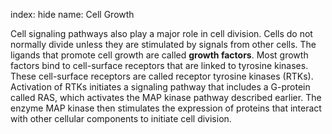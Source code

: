 index: hide
name: Cell Growth

Cell signaling pathways also play a major role in cell division. Cells do not normally divide unless they are stimulated by signals from other cells. The ligands that promote cell growth are called  **growth factors**. Most growth factors bind to cell-surface receptors that are linked to tyrosine kinases. These cell-surface receptors are called receptor tyrosine kinases (RTKs). Activation of RTKs initiates a signaling pathway that includes a G-protein called RAS, which activates the MAP kinase pathway described earlier. The enzyme MAP kinase then stimulates the expression of proteins that interact with other cellular components to initiate cell division.
